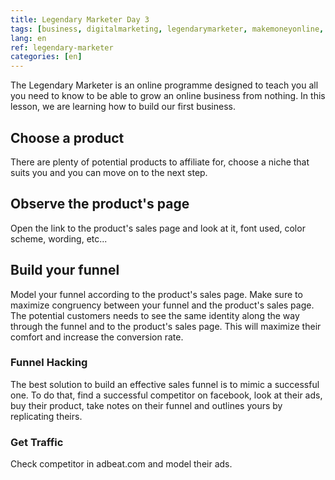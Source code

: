 ```yaml
---
title: Legendary Marketer Day 3
tags: [business, digitalmarketing, legendarymarketer, makemoneyonline, onlinebusiness, 15dayschallenge]
lang: en
ref: legendary-marketer
categories: [en]
---
```

The Legendary Marketer is an online programme designed to teach you all you need to know to be able to grow an online business from nothing.
In this lesson, we are learning how to build our first business.

## Choose a product

There are plenty of potential products to affiliate for, choose a niche that suits you and you can move on to the next step.

## Observe the product's page

Open the link to the product's sales page and look at it, font used, color scheme, wording, etc...

## Build your funnel

Model your funnel according to the product's sales page. Make sure to maximize congruency between your funnel and the product's sales page. The potential customers needs to see the same identity along the way through the funnel and to the product's sales page. This will maximize their comfort and increase the conversion rate.

### Funnel Hacking

The best solution to build an effective sales funnel is to mimic a successful one. To do that, find a successful competitor on facebook, look at their ads, buy their product, take notes on their funnel and outlines yours by replicating theirs.

### Get Traffic

Check competitor in adbeat.com and model their ads.